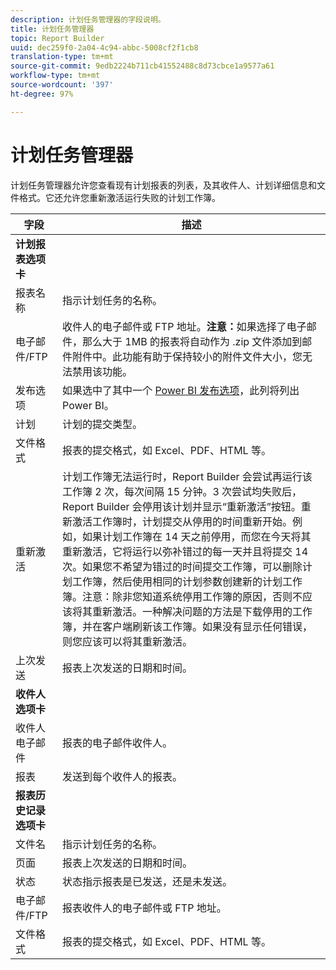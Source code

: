 ```yaml
---
description: 计划任务管理器的字段说明。
title: 计划任务管理器
topic: Report Builder
uuid: dec259f0-2a04-4c94-abbc-5008cf2f1cb8
translation-type: tm+mt
source-git-commit: 9edb2224b711cb41552488c8d73cbce1a9577a61
workflow-type: tm+mt
source-wordcount: '397'
ht-degree: 97%

---
```



# 计划任务管理器

计划任务管理器允许您查看现有计划报表的列表，及其收件人、计划详细信息和文件格式。它还允许您重新激活运行失败的计划工作簿。

| 字段 | 描述 |
| --- | --- |
| **计划报表选项卡** |  |
| 报表名称 | 指示计划任务的名称。 |
| 电子邮件/FTP | 收件人的电子邮件或 FTP 地址。**注意：**&#x200B;如果选择了电子邮件，那么大于 1MB 的报表将自动作为 .zip 文件添加到邮件附件中。此功能有助于保持较小的附件文件大小，您无法禁用该功能。 |
| 发布选项 | 如果选中了其中一个 [Power BI 发布选项](https://experienceleague.adobe.com/docs/analytics/analyze/report-builder/publish-powerbi/power-bi.html)，此列将列出 Power BI。 |
| 计划 | 计划的提交类型。 |
| 文件格式 | 报表的提交格式，如 Excel、PDF、HTML 等。 |
| 重新激活 | 计划工作簿无法运行时，Report Builder 会尝试再运行该工作簿 2 次，每次间隔 15 分钟。3 次尝试均失败后，Report Builder 会停用该计划并显示“重新激活”按钮。重新激活工作簿时，计划提交从停用的时间重新开始。例如，如果计划工作簿在 14 天之前停用，而您在今天将其重新激活，它将运行以弥补错过的每一天并且将提交 14 次。如果您不希望为错过的时间提交工作簿，可以删除计划工作簿，然后使用相同的计划参数创建新的计划工作簿。注意：除非您知道系统停用工作簿的原因，否则不应该将其重新激活。一种解决问题的方法是下载停用的工作簿，并在客户端刷新该工作簿。如果没有显示任何错误，则您应该可以将其重新激活。 |
| 上次发送 | 报表上次发送的日期和时间。 |
| **收件人选项卡** |  |
| 收件人电子邮件 | 报表的电子邮件收件人。 |
| 报表 | 发送到每个收件人的报表。 |
| **报表历史记录选项卡** |  |
| 文件名 | 指示计划任务的名称。 |
| 页面 | 报表上次发送的日期和时间。 |
| 状态 | 状态指示报表是已发送，还是未发送。 |
| 电子邮件/FTP | 报表收件人的电子邮件或 FTP 地址。 |
| 文件格式 | 报表的提交格式，如 Excel、PDF、HTML 等。 |

